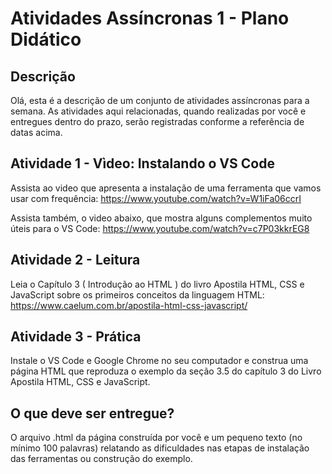 # **Atividades Assíncronas 1 - Plano Didático**

## **Descrição**

Olá, esta é a descrição de um conjunto de atividades assíncronas para a semana. As atividades  aqui relacionadas, quando realizadas por você e entregues dentro do prazo, serão registradas conforme a referência de datas acima. 

## **Atividade 1 - Vìdeo: Instalando o VS Code**
Assista ao video que apresenta a instalação de uma ferramenta que vamos usar com frequência: https://www.youtube.com/watch?v=W1iFa06ccrI

Assista também, o video abaixo, que mostra alguns complementos muito úteis para o VS Code: https://www.youtube.com/watch?v=c7P03kkrEG8


## **Atividade 2 - Leitura**  
Leia o Capítulo 3 ( Introdução ao HTML  ) do livro Apostila HTML, CSS e JavaScript sobre os primeiros conceitos da linguagem HTML: https://www.caelum.com.br/apostila-html-css-javascript/

## **Atividade 3 - Prática** 

Instale o  VS Code e Google Chrome no seu computador e construa uma página HTML que reproduza o exemplo da seção 3.5 do capítulo 3 do Livro Apostila HTML, CSS e JavaScript.

## **O que deve ser entregue?**

O arquivo .html da página construída por você e um pequeno texto (no mínimo 100 palavras) relatando as dificuldades nas etapas de instalação das ferramentas ou construção do exemplo.